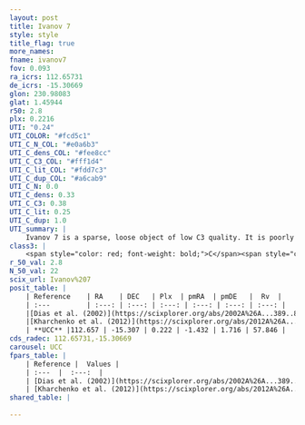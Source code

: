 ```yaml
---
layout: post
title: Ivanov 7
style: style
title_flag: true
more_names: 
fname: ivanov7
fov: 0.093
ra_icrs: 112.65731
de_icrs: -15.30669
glon: 230.98083
glat: 1.45944
r50: 2.8
plx: 0.2216
UTI: "0.24"
UTI_COLOR: "#fcd5c1"
UTI_C_N_COL: "#e0a6b3"
UTI_C_dens_COL: "#fee8cc"
UTI_C_C3_COL: "#fff1d4"
UTI_C_lit_COL: "#fdd7c3"
UTI_C_dup_COL: "#a6cab9"
UTI_C_N: 0.0
UTI_C_dens: 0.33
UTI_C_C3: 0.38
UTI_C_lit: 0.25
UTI_C_dup: 1.0
UTI_summary: |
    Ivanov 7 is a sparse, loose object of low C3 quality. It is poorly studied in the literature, with no articles listed in the last 13 years.<br><br><span style="color: #99180f; font-weight: bold;">Warning: </span>contains less than 25 stars with <i>P>0.5</i> estimated.
class3: |
    <span style="color: red; font-weight: bold;">C</span><span style="color: #FFC300; font-weight: bold;">B</span>
r_50_val: 2.8
N_50_val: 22
scix_url: Ivanov%207
posit_table: |
    | Reference    | RA    | DEC   | Plx  | pmRA  | pmDE   |  Rv  |
    | :---         | :---: | :---: | :---: | :---: | :---: | :---: |
    |[Dias et al. (2002)](https://scixplorer.org/abs/2002A%26A...389..871D) | 112.667 | -15.3 | -- | -7.27 | 4.74 | -- |
    |[Kharchenko et al. (2012)](https://scixplorer.org/abs/2012A%26A...543A.156K) | 112.662 | -15.303 | -- | -7.27 | 4.74 | -- |
    | **UCC** |112.657 | -15.307 | 0.222 | -1.432 | 1.716 | 57.846 | 
cds_radec: 112.65731,-15.30669
carousel: UCC
fpars_table: |
    | Reference |  Values |
    | :---  |  :---:  |
    | [Dias et al. (2002)](https://scixplorer.org/abs/2002A%26A...389..871D) | `E(B-V)=0.37, Dist=2299.0, Age=8.55` |
    | [Kharchenko et al. (2012)](https://scixplorer.org/abs/2012A%26A...543A.156K) | `e_bv=0.666, distance=4141, log_age=8.7` |
shared_table: |
    
---
```

